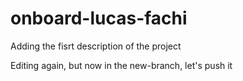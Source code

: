 # onboard-lucas-fachi

Adding the fisrt description of the project

Editing again, but now in the new-branch, let's push it